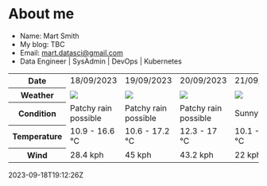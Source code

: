 # About me

- Name: Mart Smith
- My blog: TBC
- Email: [mart.datasci@gmail.com](mailto:mart.datasci6@gmail.com)
- Data Engineer | SysAdmin | DevOps | Kubernetes


<table>
    <tr>
        <th>Date</th>
        <td>18/09/2023</td><td>19/09/2023</td><td>20/09/2023</td><td>21/09/2023</td><td>22/09/2023</td><td>23/09/2023</td><td>24/09/2023</td>
    </tr>
    <tr>
        <th>Weather</th>
        <td><img src="https://cdn.weatherapi.com/weather/64x64/day/176.png"/></td><td><img src="https://cdn.weatherapi.com/weather/64x64/day/176.png"/></td><td><img src="https://cdn.weatherapi.com/weather/64x64/day/176.png"/></td><td><img src="https://cdn.weatherapi.com/weather/64x64/day/113.png"/></td><td><img src="https://cdn.weatherapi.com/weather/64x64/day/176.png"/></td><td><img src="https://cdn.weatherapi.com/weather/64x64/day/176.png"/></td><td><img src="https://cdn.weatherapi.com/weather/64x64/day/176.png"/></td>
    </tr>
    <tr>
        <th>Condition</th>
        <td width="200px">Patchy rain possible</td><td width="200px">Patchy rain possible</td><td width="200px">Patchy rain possible</td><td width="200px">Sunny</td><td width="200px">Patchy rain possible</td><td width="200px">Patchy rain possible</td><td width="200px">Patchy rain possible</td>
    </tr>
    <tr>
        <th>Temperature</th>
        <td>10.9 -  16.6 °C</td><td>10.6 -  17.2 °C</td><td>12.3 -  17 °C</td><td>10.1 -  16.1 °C</td><td>9.4 -  14 °C</td><td>8.8 -  15.3 °C</td><td>14.2 -  19.5 °C</td>
    </tr>
    <tr>
        <th>Wind</th>
        <td>28.4 kph</td><td>45 kph</td><td>43.2 kph</td><td>22 kph</td><td>28.8 kph</td><td>30.6 kph</td><td>34.6 kph</td>
    </tr>
</table>


2023-09-18T19:12:26Z

